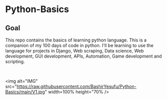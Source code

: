 # Python-Basics

## Goal
This repo contains the basics of learning python language. This is a companion of my 100 days of code in python. I'll be learning to use the language for projects in Django, Web scraping, Data science, Web development, GUI development, APIs, Automation, Game development and scripting. 

</br>

<img alt="IMG" src="https://raw.githubusercontent.com/BashirYesufu/Python-Basics/main/V1.jpg" width=100% height="70% />
